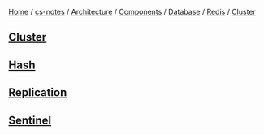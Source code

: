 [Home](https://mengxianbin.github.io) /
[cs-notes](https://mengxianbin.github.io/cs-notes/site) /
[Architecture](https://mengxianbin.github.io/cs-notes/site/Architecture) /
[Components](https://mengxianbin.github.io/cs-notes/site/Architecture/Components) /
[Database](https://mengxianbin.github.io/cs-notes/site/Architecture/Components/Database) /
[Redis](https://mengxianbin.github.io/cs-notes/site/Architecture/Components/Database/Redis) /
[Cluster](https://mengxianbin.github.io/cs-notes/site/Architecture/Components/Database/Redis/Cluster)

## [Cluster](https://mengxianbin.github.io/cs-notes/site/Architecture/Components/Database/Redis/Cluster/Cluster)

## [Hash](https://mengxianbin.github.io/cs-notes/site/Architecture/Components/Database/Redis/Cluster/Hash)

## [Replication](https://mengxianbin.github.io/cs-notes/site/Architecture/Components/Database/Redis/Cluster/Replication)

## [Sentinel](https://mengxianbin.github.io/cs-notes/site/Architecture/Components/Database/Redis/Cluster/Sentinel)
